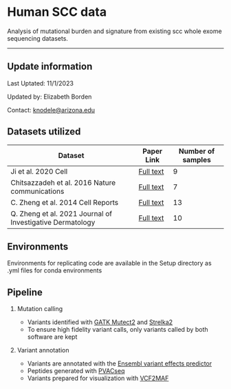 # Human SCC data

Analysis of mutational burden and signature from existing scc whole exome sequencing datasets.

----

## Update information

Last Uptated: 11/1/2023

Updated by: Elizabeth Borden 

Contact: knodele@arizona.edu

## Datasets utilized

| Dataset | Paper Link | Number of samples |
| ------- | --------- | ----------------- |
| Ji et al. 2020 Cell | [Full text](https://www.sciencedirect.com/science/article/pii/S0092867420306723) | 9 | 
| Chitsazzadeh et al. 2016 Nature communications | [Full text](https://www.nature.com/articles/ncomms12601) | 7 | 
| C. Zheng et al. 2014 Cell Reports | [Full text](https://www.ncbi.nlm.nih.gov/pmc/articles/PMC4254608/) | 13 |
| Q. Zheng et al. 2021 Journal of Investigative Dermatology | [Full text](https://www.ncbi.nlm.nih.gov/pmc/articles/PMC7790860/) | 10 |

## Environments

Environments for replicating code are available in the Setup directory as .yml files for conda environments

## Pipeline

1. Mutation calling

	- Variants identified with [GATK Mutect2](https://gatk.broadinstitute.org/hc/en-us/articles/360037593851-Mutect2) and [Strelka2](https://github.com/Illumina/strelka)
	- To ensure high fidelity variant calls, only variants called by both software are kept

2. Variant annotation

	- Variants are annotated with the [Ensembl variant effects predictor](https://useast.ensembl.org/info/docs/tools/vep/index.html)
	- Peptides generated with [PVACseq](https://pvactools.readthedocs.io/en/latest/pvacseq.html)
	- Variants prepared for visualization with [VCF2MAF](https://github.com/mskcc/vcf2maf)
